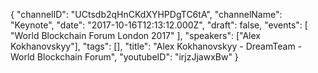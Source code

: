 {
    "channelID": "UCtsdb2qHnCKdXYHPDgTC6tA",
    "channelName": "Keynote",
    "date": "2017-10-16T12:13:12.000Z",
    "draft": false,
    "events": [
        "World Blockchain Forum London 2017"
    ],
    "speakers": ["Alex Kokhanovskyy"],
    "tags": [],
    "title": "Alex Kokhanovskyy - DreamTeam - World Blockchain Forum",
    "youtubeID": "irjzJjawxBw"
}
